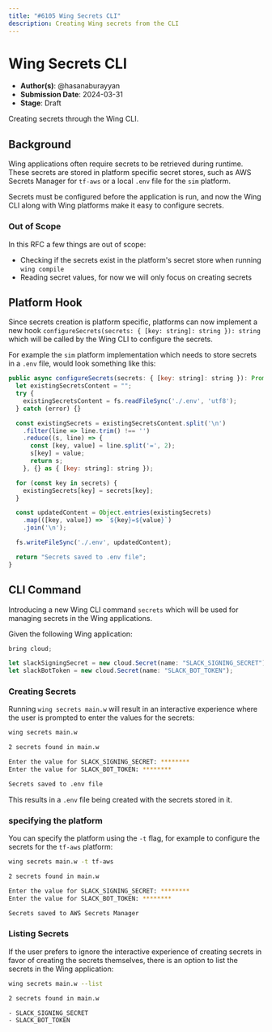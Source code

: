 ```yaml
---
title: "#6105 Wing Secrets CLI"
description: Creating Wing secrets from the CLI
---
```


# Wing Secrets CLI
- **Author(s)**: @hasanaburayyan
- **Submission Date**: 2024-03-31
- **Stage**: Draft

Creating secrets through the Wing CLI.

## Background

Wing applications often require secrets to be retrieved during runtime. These secrets are stored in platform specific secret stores, such as AWS Secrets Manager for `tf-aws` or a local `.env` file for the `sim` platform.

Secrets must be configured before the application is run, and now the Wing CLI along with Wing platforms make it easy to configure secrets.

### Out of Scope

In this RFC a few things are out of scope:
- Checking if the secrets exist in the platform's secret store when running `wing compile`
- Reading secret values, for now we will only focus on creating secrets

## Platform Hook

Since secrets creation is platform specific, platforms can now implement a new hook `configureSecrets(secrets: { [key: string]: string }): string` which will be called by the Wing CLI to configure the secrets.

For example the `sim` platform implementation which needs to store secrets in a `.env` file, would look something like this:

```js
public async configureSecrets(secrets: { [key: string]: string }): Promise<string> {
  let existingSecretsContent = "";
  try {
    existingSecretsContent = fs.readFileSync('./.env', 'utf8');
  } catch (error) {}

  const existingSecrets = existingSecretsContent.split('\n')
    .filter(line => line.trim() !== '')
    .reduce((s, line) => {
      const [key, value] = line.split('=', 2);
      s[key] = value;
      return s;
    }, {} as { [key: string]: string });

  for (const key in secrets) {
    existingSecrets[key] = secrets[key];
  }

  const updatedContent = Object.entries(existingSecrets)
    .map(([key, value]) => `${key}=${value}`)
    .join('\n');

  fs.writeFileSync('./.env', updatedContent);

  return "Secrets saved to .env file";
}
```

## CLI Command

Introducing a new Wing CLI command `secrets` which will be used for managing secrets in the Wing applications.

Given the following Wing application:

```js
bring cloud;

let slackSigningSecret = new cloud.Secret(name: "SLACK_SIGNING_SECRET");
let slackBotToken = new cloud.Secret(name: "SLACK_BOT_TOKEN");
```

### Creating Secrets

Running `wing secrets main.w` will result in an interactive experience where the user is prompted to enter the values for the secrets:

```bash
wing secrets main.w

2 secrets found in main.w

Enter the value for SLACK_SIGNING_SECRET: ********
Enter the value for SLACK_BOT_TOKEN: ********

Secrets saved to .env file
```

This results in a `.env` file being created with the secrets stored in it.

### specifying the platform

You can specify the platform using the `-t` flag, for example to configure the secrets for the `tf-aws` platform:

```bash
wing secrets main.w -t tf-aws

2 secrets found in main.w

Enter the value for SLACK_SIGNING_SECRET: ********
Enter the value for SLACK_BOT_TOKEN: ********

Secrets saved to AWS Secrets Manager
```

### Listing Secrets

If the user prefers to ignore the interactive experience of creating secrets in favor of creating the secrets themselves, there is an option to list the secrets in the Wing application:

```bash
wing secrets main.w --list

2 secrets found in main.w

- SLACK_SIGNING_SECRET
- SLACK_BOT_TOKEN
```
